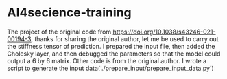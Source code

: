 # AI4secience-training
The project of the original code from https://doi.org/10.1038/s43246-021-00194-3, thanks for sharing the original author, let me be used to carry out the stiffness tensor of prediction. 
I prepared the input file, then added the Cholesky layer, and then debugged the parameters so that the model could output a 6 by 6 matrix. Other code is from the original author.
I wrote a script to generate the input data('./prepare_input/prepare_input_data.py')
